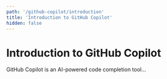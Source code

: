 ```yaml
---
path: '/github-copilot/introduction'
title: 'Introduction to GitHub Copilot'
hidden: false
---
```


# Introduction to GitHub Copilot

GitHub Copilot is an AI-powered code completion tool...
